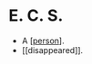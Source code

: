 # E. C. S.

- A [[person]].
- [[disappeared]].


[//begin]: # "Autogenerated link references for markdown compatibility"
[person]: person "Person"
[//end]: # "Autogenerated link references"